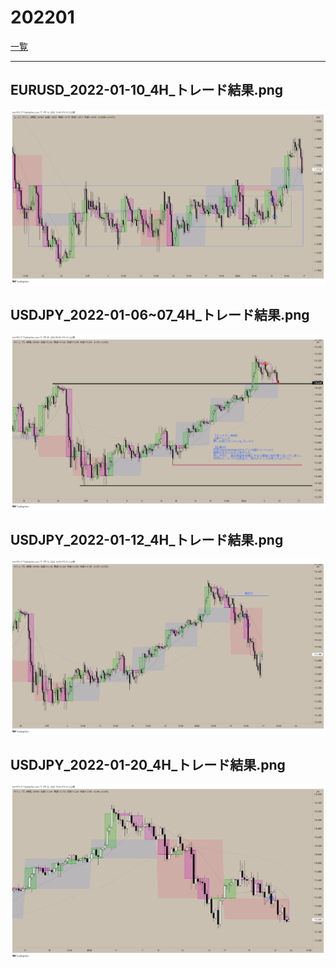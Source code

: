 ﻿# 202201
[一覧](../index.md)

---
## EURUSD_2022-01-10_4H_トレード結果.png
![](./EURUSD_2022-01-10_4H_トレード結果.png)  
## USDJPY_2022-01-06~07_4H_トレード結果.png
![](./USDJPY_2022-01-06~07_4H_トレード結果.png)  
## USDJPY_2022-01-12_4H_トレード結果.png
![](./USDJPY_2022-01-12_4H_トレード結果.png)  
## USDJPY_2022-01-20_4H_トレード結果.png
![](./USDJPY_2022-01-20_4H_トレード結果.png)  


